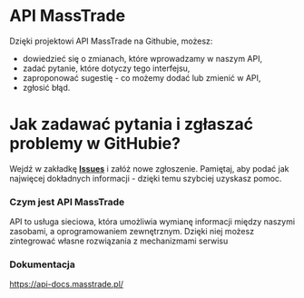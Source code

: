 # API MassTrade
Dzięki projektowi API MassTrade na Githubie, możesz:

* dowiedzieć się o zmianach, które wprowadzamy w naszym API,
* zadać pytanie, które dotyczy tego interfejsu,
* zaproponować sugestię - co możemy dodać lub zmienić w API,
* zgłosić błąd.

# Jak zadawać pytania i zgłaszać problemy w GitHubie? 
Wejdź w zakładkę **[Issues](https://github.com/AXL-Dynamics/masstrade-api/issues)** i załóż nowe zgłoszenie. Pamiętaj, aby podać jak najwięcej dokładnych informacji - dzięki temu szybciej uzyskasz pomoc.


### Czym jest API MassTrade
API to usługa sieciowa, która umożliwia wymianę informacji między naszymi zasobami, a oprogramowaniem zewnętrznym. Dzięki niej możesz zintegrować własne rozwiązania z mechanizmami serwisu

### Dokumentacja
https://api-docs.masstrade.pl/

